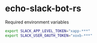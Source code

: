 # echo-slack-bot-rs

Required environment variables

```sh
export SLACK_APP_LEVEL_TOKEN="xapp-***"
export SLACK_USER_OAUTH_TOKEN="xoxb-***"
```
